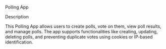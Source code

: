 Polling App

Description

This Polling App allows users to create polls, vote on them, view poll results, and manage polls. The app supports functionalities like creating, updating, deleting polls, and preventing duplicate votes using cookies or IP-based identification.
